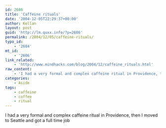 ```yaml
---
id: 2686
title: 'Caffeine rituals'
date: '2004-12-05T22:29:37+00:00'
author: Kellan
layout: post
guid: 'http://lm.quxx.info/?p=2686'
permalink: /2004/12/05/caffeine-rituals/
typo_id:
    - '2684'
mt_id:
    - '2606'
link_related:
    - 'http://www.mindhacks.com/blog/2004/12/caffeine_rituals.html'
raw_content:
    - 'I had a very formal and complex caffeine ritual in Providence, then I moved to Seattle and got a full time job'
categories:
    - Aside
tags:
    - caffeine
    - coffee
    - ritual
---
```


I had a very formal and complex caffeine ritual in Providence, then I moved to Seattle and got a full time job